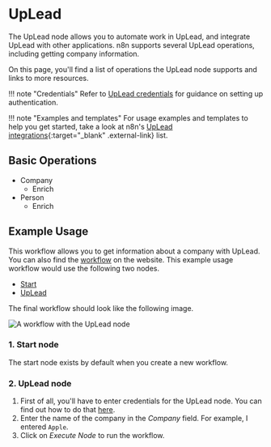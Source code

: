 # UpLead

The UpLead node allows you to automate work in UpLead, and integrate UpLead with other applications. n8n supports several UpLead operations, including getting company information. 

On this page, you'll find a list of operations the UpLead node supports and links to more resources.

!!! note "Credentials"
    Refer to [UpLead credentials](/integrations/builtin/credentials/uplead/) for guidance on setting up authentication. 

!!! note "Examples and templates"
    For usage examples and templates to help you get started, take a look at n8n's [UpLead integrations](https://n8n.io/integrations/uplead/){:target="_blank" .external-link} list.


## Basic Operations

* Company
    * Enrich
* Person
    * Enrich

## Example Usage

This workflow allows you to get information about a company with UpLead. You can also find the [workflow](https://n8n.io/workflows/504) on the website. This example usage workflow would use the following two nodes.
- [Start](/integrations/builtin/core-nodes/n8n-nodes-base.start/)
- [UpLead]()

The final workflow should look like the following image.

![A workflow with the UpLead node](/_images/integrations/builtin/app-nodes/uplead/workflow.png)

### 1. Start node

The start node exists by default when you create a new workflow.

### 2. UpLead node

1. First of all, you'll have to enter credentials for the UpLead node. You can find out how to do that [here](/integrations/builtin/credentials/uplead/).
2. Enter the name of the company in the *Company* field. For example, I entered `Apple`.
3. Click on *Execute Node* to run the workflow.
